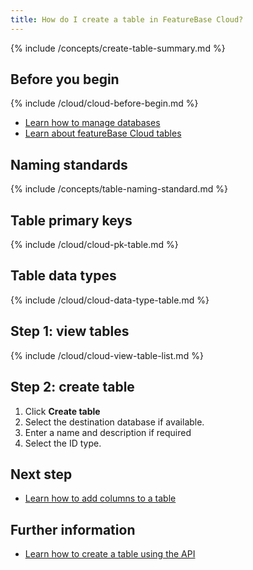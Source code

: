 ```yaml
---
title: How do I create a table in FeatureBase Cloud?
---
```


{% include /concepts/create-table-summary.md %}

## Before you begin

{% include /cloud/cloud-before-begin.md %}
* [Learn how to manage databases](/cloud/cloud-databases/cloud-db-manage)
* [Learn about featureBase Cloud tables](/cloud/cloud-databases/cloud-table-manage)

## Naming standards

{% include /concepts/table-naming-standard.md %}

## Table primary keys

{% include /cloud/cloud-pk-table.md %}

## Table data types

{% include /cloud/cloud-data-type-table.md %}

## Step 1: view tables

{% include /cloud/cloud-view-table-list.md %}

## Step 2: create table

1. Click **Create table**
2. Select the destination database if available.
3. Enter a name and description if required
4. Select the ID type.

## Next step

* [Learn how to add columns to a table](/cloud/cloud-databases/cloud-table-add-column)

## Further information

* [Learn how to create a table using the API](/cloud/db-api/cloud-table-create-api)
